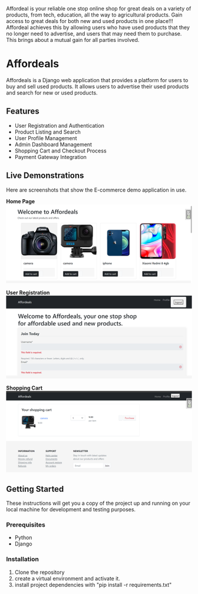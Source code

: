 Affordeal is your reliable one stop online shop for great deals on a variety of products, from tech, education, all the way to agricultural products. Gain access to great deals for both new and used products in one place!!!
Affordeal achieves this by allowing users who have used products that they no longer need to advertise, and users that may need them to purchase. This brings about a mutual gain for all parties involved.

# Affordeals

Affordeals is a Django web application that provides a platform for users to buy and sell used products. It allows users to advertise their used products and search for new or used products.

## Features

- User Registration and Authentication
- Product Listing and Search
- User Profile Management
- Admin Dashboard Management
- Shopping Cart and Checkout Process
- Payment Gateway Integration

## Live Demonstrations

Here are screenshots that show the E-commerce demo application in use.

**Home Page**
![Home Page](/screenshots/HomePage.png)


**User Registration**
![SignUp Page](/screenshots/SignUp.png)


**Shopping Cart**
![Shopping Cart](/screenshots/ShoppingCart.png)


## Getting Started

These instructions will get you a copy of the project up and running on your local machine for development and testing purposes.

### Prerequisites

- Python
- Django

### Installation

1. Clone the repository
2. create a virtual environment and activate it.
3. install project dependencies with "pip install -r requirements.txt"



